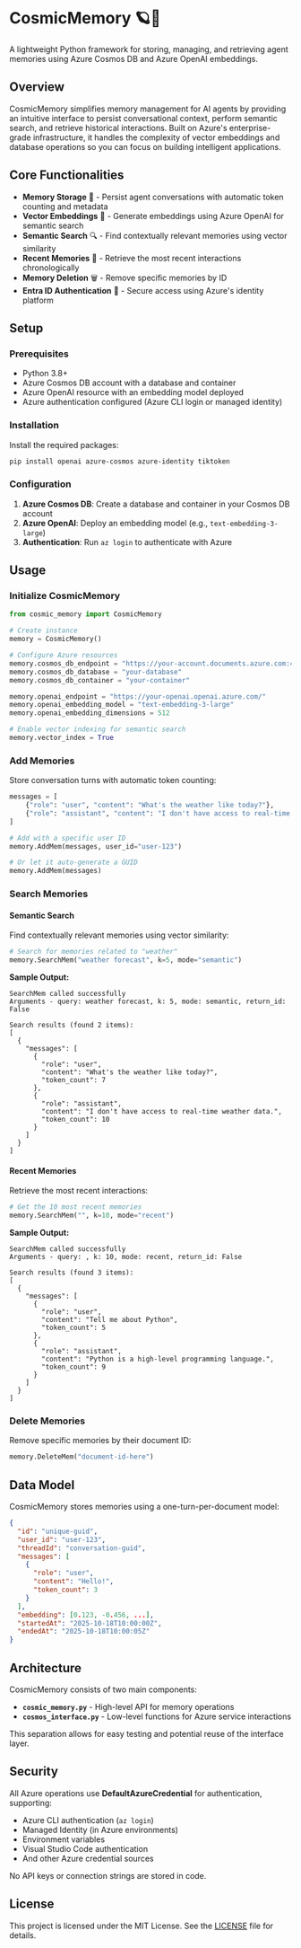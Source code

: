 # CosmicMemory 🪐🧠

A lightweight Python framework for storing, managing, and retrieving agent memories using Azure Cosmos DB and Azure OpenAI embeddings.

## Overview

CosmicMemory simplifies memory management for AI agents by providing an intuitive interface to persist conversational context, perform semantic search, and retrieve historical interactions. Built on Azure's enterprise-grade infrastructure, it handles the complexity of vector embeddings and database operations so you can focus on building intelligent applications.

## Core Functionalities

- **Memory Storage** 💾 - Persist agent conversations with automatic token counting and metadata
- **Vector Embeddings** 🔢 - Generate embeddings using Azure OpenAI for semantic search
- **Semantic Search** 🔍 - Find contextually relevant memories using vector similarity
- **Recent Memories** 📅 - Retrieve the most recent interactions chronologically
- **Memory Deletion** 🗑️ - Remove specific memories by ID
- **Entra ID Authentication** 🔐 - Secure access using Azure's identity platform

## Setup

### Prerequisites

- Python 3.8+
- Azure Cosmos DB account with a database and container
- Azure OpenAI resource with an embedding model deployed
- Azure authentication configured (Azure CLI login or managed identity)

### Installation

Install the required packages:

```bash
pip install openai azure-cosmos azure-identity tiktoken
```

### Configuration

1. **Azure Cosmos DB**: Create a database and container in your Cosmos DB account
2. **Azure OpenAI**: Deploy an embedding model (e.g., `text-embedding-3-large`)
3. **Authentication**: Run `az login` to authenticate with Azure

## Usage

### Initialize CosmicMemory

```python
from cosmic_memory import CosmicMemory

# Create instance
memory = CosmicMemory()

# Configure Azure resources
memory.cosmos_db_endpoint = "https://your-account.documents.azure.com:443/"
memory.cosmos_db_database = "your-database"
memory.cosmos_db_container = "your-container"

memory.openai_endpoint = "https://your-openai.openai.azure.com/"
memory.openai_embedding_model = "text-embedding-3-large"
memory.openai_embedding_dimensions = 512

# Enable vector indexing for semantic search
memory.vector_index = True
```

### Add Memories

Store conversation turns with automatic token counting:

```python
messages = [
    {"role": "user", "content": "What's the weather like today?"},
    {"role": "assistant", "content": "I don't have access to real-time weather data."}
]

# Add with a specific user ID
memory.AddMem(messages, user_id="user-123")

# Or let it auto-generate a GUID
memory.AddMem(messages)
```

### Search Memories

#### Semantic Search

Find contextually relevant memories using vector similarity:

```python
# Search for memories related to "weather"
memory.SearchMem("weather forecast", k=5, mode="semantic")
```

**Sample Output:**
```
SearchMem called successfully
Arguments - query: weather forecast, k: 5, mode: semantic, return_id: False

Search results (found 2 items):
[
  {
    "messages": [
      {
        "role": "user",
        "content": "What's the weather like today?",
        "token_count": 7
      },
      {
        "role": "assistant",
        "content": "I don't have access to real-time weather data.",
        "token_count": 10
      }
    ]
  }
]
```

#### Recent Memories

Retrieve the most recent interactions:

```python
# Get the 10 most recent memories
memory.SearchMem("", k=10, mode="recent")
```

**Sample Output:**
```
SearchMem called successfully
Arguments - query: , k: 10, mode: recent, return_id: False

Search results (found 3 items):
[
  {
    "messages": [
      {
        "role": "user",
        "content": "Tell me about Python",
        "token_count": 5
      },
      {
        "role": "assistant",
        "content": "Python is a high-level programming language.",
        "token_count": 9
      }
    ]
  }
]
```

### Delete Memories

Remove specific memories by their document ID:

```python
memory.DeleteMem("document-id-here")
```

## Data Model

CosmicMemory stores memories using a one-turn-per-document model:

```json
{
  "id": "unique-guid",
  "user_id": "user-123",
  "threadId": "conversation-guid",
  "messages": [
    {
      "role": "user",
      "content": "Hello!",
      "token_count": 3
    }
  ],
  "embedding": [0.123, -0.456, ...],
  "startedAt": "2025-10-18T10:00:00Z",
  "endedAt": "2025-10-18T10:00:05Z"
}
```

## Architecture

CosmicMemory consists of two main components:

- **`cosmic_memory.py`** - High-level API for memory operations
- **`cosmos_interface.py`** - Low-level functions for Azure service interactions

This separation allows for easy testing and potential reuse of the interface layer.

## Security

All Azure operations use **DefaultAzureCredential** for authentication, supporting:

- Azure CLI authentication (`az login`)
- Managed Identity (in Azure environments)
- Environment variables
- Visual Studio Code authentication
- And other Azure credential sources

No API keys or connection strings are stored in code.

## License

This project is licensed under the MIT License. See the [LICENSE](LICENSE) file for details.
